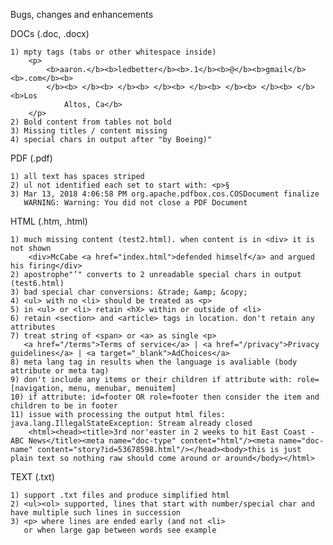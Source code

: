 Bugs, changes and enhancements


DOCs (.doc, .docx)

	1) mpty tags (tabs or other whitespace inside)
		<p>
			<b>aaron.</b><b>ledbetter</b><b>.1</b><b>@</b><b>gmail</b><b>.com</b><b>
			</b><b> </b><b> </b><b> </b><b> </b><b> </b><b> </b><b> </b><b>Los
				Altos, Ca</b>
		</p>
	2) Bold content from tables not bold
	3) Missing titles / content missing
	4) special chars in output after "by Boeing)"


PDF (.pdf)

	1) all text has spaces striped
	2) ul not identified each set to start with: <p>§
	3) Mar 13, 2018 4:06:58 PM org.apache.pdfbox.cos.COSDocument finalize
	   WARNING: Warning: You did not close a PDF Document


HTML (.htm, .html)

	1) much missing content (test2.html). when content is in <div> it is not shown
		<div>McCabe <a href="index.html">defended himself</a> and argued his firing</div>
	2) apostrophe"’" converts to 2 unreadable special chars in output (test6.html)
    3) bad special char conversions: &trade; &amp; &copy;
    4) <ul> with no <li> should be treated as <p>
    5) in <ul> or <li> retain <hX> within or outside of <li>
    6) retain <section> and <article> tags in location. don't retain any attributes
    7) treat string of <span> or <a> as single <p>
       <a href="/terms">Terms of service</a> | <a href="/privacy">Privacy guidelines</a> | <a target="_blank">AdChoices</a>
	8) meta lang tag in results when the language is avaliable (body attribute or meta tag)
	9) don't include any items or their children if attribute with: role=[navigation, menu, menubar, menuitem]
	10) if attribute: id=footer OR role=footer then consider the item and children to be in footer
	11) issue with processing the output html files: java.lang.IllegalStateException: Stream already closed
		<html><head><title>3rd nor'easter in 2 weeks to hit East Coast - ABC News</title><meta name="doc-type" content="html"/><meta name="doc-name" content="story?id=53678598.html"/></head><body>this is just plain text so nothing raw should come around or around</body></html>
 
 
TEXT (.txt)

	1) support .txt files and produce simplified html
	2) <ul><ol> supported, lines that start with number/special char and have multiple such lines in succession
	3) <p> where lines are ended early (and not <li>
	   or when large gap between words see example
   
   